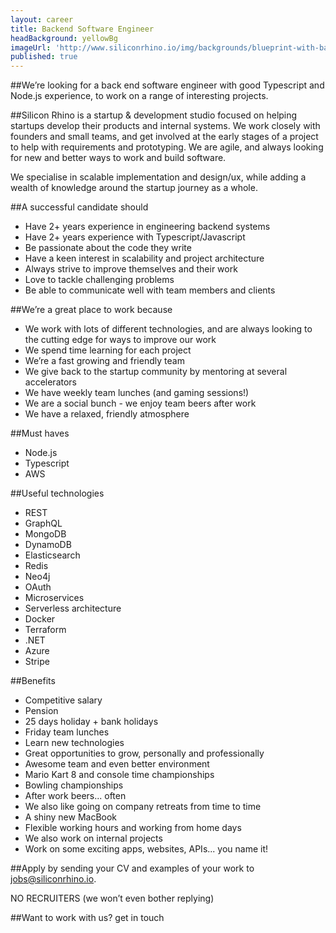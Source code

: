 ```yaml
---
layout: career
title: Backend Software Engineer
headBackground: yellowBg
imageUrl: 'http://www.siliconrhino.io/img/backgrounds/blueprint-with-background@2x.e691.png'
published: true
---
```


##We’re looking for
a back end software engineer with good Typescript and Node.js experience, to work on a range of interesting projects.
<p></p>

##Silicon Rhino is
a startup & development studio focused on helping startups develop their products and internal systems. We work closely with founders and small teams, and get involved at the early stages of a project to help with requirements and prototyping. We are agile, and always looking for new and better ways to work and build software.

We specialise in scalable implementation and design/ux, while adding a wealth of knowledge around the startup journey as a whole.
<p></p>

##A successful candidate should

 - Have 2+ years experience in engineering backend systems
 - Have 2+ years experience with Typescript/Javascript
 - Be passionate about the code they write
 - Have a keen interest in scalability and project architecture
 - Always strive to improve themselves and their work
 - Love to tackle challenging problems
 - Be able to communicate well with team members and clients

<p></p>

##We’re a great place to work because

 - We work with lots of different technologies, and are always looking to the cutting edge for ways to improve our work
 - We spend time learning for each project
 - We’re a fast growing and friendly team
 - We give back to the startup community by mentoring at several accelerators
 - We have weekly team lunches (and gaming sessions!)
 - We are a social bunch - we enjoy team beers after work
 - We have a relaxed, friendly atmosphere

<p></p>

##Must haves

 - Node.js
 - Typescript
 - AWS

<p></p>

##Useful technologies
 - REST
 - GraphQL
 - MongoDB
 - DynamoDB
 - Elasticsearch
 - Redis
 - Neo4j
 - OAuth
 - Microservices
 - Serverless architecture
 - Docker
 - Terraform
 - .NET
 - Azure
 - Stripe
<p></p>

##Benefits
  - Competitive salary
  - Pension
  - 25 days holiday + bank holidays
  - Friday team lunches
  - Learn new technologies
  - Great opportunities to grow, personally and professionally
  - Awesome team and even better environment
  - Mario Kart 8 and console time championships
  - Bowling championships
  - After work beers... often
  - We also like going on company retreats from time to time
  - A shiny new MacBook
  - Flexible working hours and working from home days
  - We also work on internal projects
  - Work on some exciting apps, websites, APIs... you name it!
<p></p>

##Apply
by sending your CV and examples of your work to jobs@siliconrhino.io.

NO RECRUITERS (we won’t even bother replying)
<p></p>

##Want to work with us?
get in touch
<p></p>
<p></p>